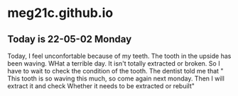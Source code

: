 # meg21c.github.io
## Today is 22-05-02 Monday
Today, I feel unconfortable because of my teeth.
The tooth in the upside has been waving.
WHat a terrible day.
It isn't totally extracted or broken.
So I have to wait to check the condition of the tooth.
The dentist told me that " This tooth is so waving this much, so come again next monday. Then I will extract it and check Whether it needs to be extracted or rebuilt" 
